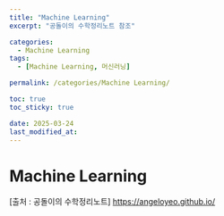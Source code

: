 ```yaml
---
title: "Machine Learning"
excerpt: "공돌이의 수학정리노트 참조"

categories:
  - Machine Learning
tags:
  - [Machine Learning, 머신러닝]

permalink: /categories/Machine Learning/

toc: true
toc_sticky: true

date: 2025-03-24
last_modified_at:
---
```


# Machine Learning
[출처 : 공돌이의 수학정리노트]
<https://angeloyeo.github.io/>